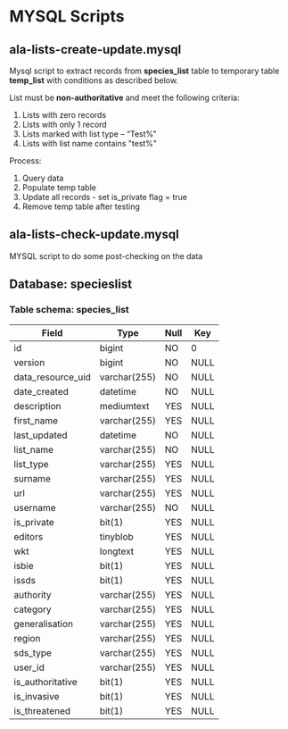 # MYSQL Scripts
## ala-lists-create-update.mysql

Mysql script to extract records from **species_list** table to temporary table **temp_list** with conditions as 
described below. 

List must be **non-authoritative** and meet the following criteria:

   1. Lists with zero records
   2. Lists with only 1 record
   3. Lists marked with list type – “Test%”
   4. Lists with list name contains "test%"

Process:

   1. Query data
   2. Populate temp table
   3. Update all records - set is_private flag = true
   4. Remove temp table after testing

## ala-lists-check-update.mysql

MYSQL script to do some post-checking on the data

## Database: specieslist 
### Table schema: species_list


| **Field**         | **Type**     | **Null** | **Key** | 
|-------------------|--------------|----------|---------|
| id                | bigint       | NO       | 0       | 
| version           | bigint       | NO       | NULL    |  
| data_resource_uid | varchar(255) | NO       | NULL    |
| date_created      | datetime     | NO       | NULL    |
| description       | mediumtext   | YES      | NULL    |
| first_name        | varchar(255) | YES      | NULL    |
| last_updated      | datetime     | NO       | NULL    |
| list_name         | varchar(255) | NO       | NULL    |
| list_type         | varchar(255) | YES      | NULL    |
| surname           | varchar(255) | YES      | NULL    |
| url               | varchar(255) | YES      | NULL    |
| username          | varchar(255) | NO       | NULL    |
| is_private        | bit(1)       | YES      | NULL    |
| editors           | tinyblob     | YES      | NULL    |
| wkt               | longtext     | YES      | NULL    |
| isbie             | bit(1)       | YES      | NULL    |
| issds             | bit(1)       | YES      | NULL    |
| authority         | varchar(255) | YES      | NULL    |
| category          | varchar(255) | YES      | NULL    |
| generalisation    | varchar(255) | YES      | NULL    |
| region            | varchar(255) | YES      | NULL    |
| sds_type          | varchar(255) | YES      | NULL    |
| user_id           | varchar(255) | YES      | NULL    |
| is_authoritative  | bit(1)       | YES      | NULL    |
| is_invasive       | bit(1)       | YES      | NULL    |
| is_threatened     | bit(1)       | YES      | NULL    |

